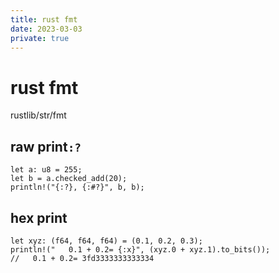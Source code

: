 ```yaml
---
title: rust fmt
date: 2023-03-03
private: true
---
```

# rust fmt
rustlib/str/fmt

## raw print`:?`
    let a: u8 = 255;
    let b = a.checked_add(20);
    println!("{:?}, {:#?}", b, b);

## hex print
    let xyz: (f64, f64, f64) = (0.1, 0.2, 0.3);
    println!("   0.1 + 0.2= {:x}", (xyz.0 + xyz.1).to_bits());
    //   0.1 + 0.2= 3fd3333333333334